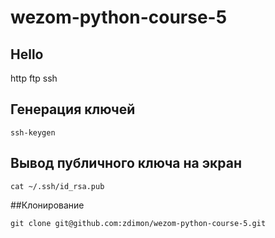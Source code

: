 # wezom-python-course-5
## Hello

http 
ftp
ssh 

## Генерация ключей

    ssh-keygen

## Вывод публичного ключа на экран

    cat ~/.ssh/id_rsa.pub

##Клонирование 

    git clone git@github.com:zdimon/wezom-python-course-5.git

